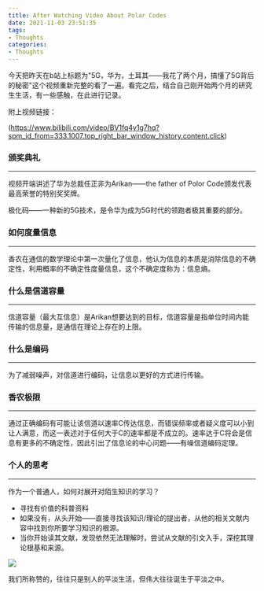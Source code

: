 ```yaml
---
title: After Watching Video About Polar Codes
date: 2021-11-03 23:51:35
tags:
- Thoughts
categories:
- Thoughts
---
```


今天把昨天在b站上标题为"5G，华为，土耳其——我花了两个月，搞懂了5G背后的秘密"这个视频重新完整的看了一遍。看完之后，结合自己刚开始两个月的研究生生活，有一些感触，在此进行记录。

附上视频链接：

(https://www.bilibili.com/video/BV1fq4y1g7hq?spm_id_from=333.1007.top_right_bar_window_history.content.click)

<!--more-->

### 颁奖典礼

------

视频开端讲述了华为总裁任正非为Arikan——the father of Polor Code颁发代表最高荣誉的特别奖奖牌。

极化码——一种新的5G技术，是令华为成为5G时代的领跑者极其重要的部分。

### 如何度量信息

------

香农在通信的数学理论中第一次量化了信息，他认为信息的本质是消除信息的不确定性，利用概率的不确定性度量信息，这个不确定度称为：信息熵。



### 什么是信道容量

------

信道容量（最大互信息）是Arikan想要达到的目标，信道容量是指单位时间内能传输的信息量，是通信在理论上存在的上限。

### 什么是编码

------

为了减弱噪声，对信道进行编码，让信息以更好的方式进行传输。

### 香农极限

------

通过正确编码有可能让该信道以速率C传达信息，而错误频率或者疑义度可以小到让人满意，而这一表述对于任何大于C的速率都是不成立的。速率达于C将会是信息有更多的不确定性，因此引出了信息论的中心问题——有噪信道编码定理。



### 个人的思考

------

作为一个普通人，如何对展开对陌生知识的学习？

- 寻找有价值的科普资料
- 如果没有，从头开始——直接寻找该知识/理论的提出者，从他的相关文献内容中找到你所要学习知识的根源。
- 当你开始读其文献，发现依然无法理解时，尝试从文献的引文入手，深挖其理论根基和来源。

![](Arikanreply.png)

我们所称赞的，往往只是别人的平淡生活，但伟大往往诞生于平淡之中。

